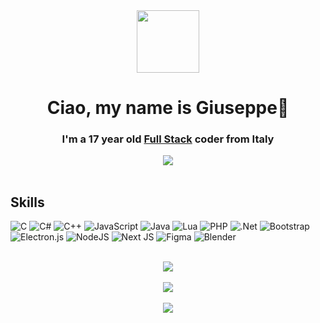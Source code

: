 <div align="center">
<img src="https://media0.giphy.com/media/HwBlFQZFcAoUcPHZdX/giphy.gif?cid=790b76114c1a51694f091e71f9e2c6e38d8c271869c16701&rid=giphy.gif&ct=s" align="center" height="" width="100" />
</div>  
  

# <div align="center">Ciao, my name is Giuseppe🥰</div>  
  

### <div align="center">I'm a 17 year old [Full Stack](https://www.w3schools.com/whatis/whatis_fullstack.asp) coder from Italy</div>
  

<div align="center">
<img src="https://github-readme-stats.vercel.app/api/top-langs/?username=GiuseppeAlreadyTaken&theme=nord&hide_border=true&include_all_commits=true&count_private=true&layout=compact" align="center" height="" width=""/>
</div>  

<br/>  


## Skills
![C](https://img.shields.io/badge/c-%2300599C.svg?style=flat&logo=c&logoColor=white) ![C#](https://img.shields.io/badge/c%23-%23239120.svg?style=flat&logo=c-sharp&logoColor=white) ![C++](https://img.shields.io/badge/c++-%2300599C.svg?style=flat&logo=c%2B%2B&logoColor=white) ![JavaScript](https://img.shields.io/badge/javascript-%23323330.svg?style=flat&logo=javascript&logoColor=%23F7DF1E) ![Java](https://img.shields.io/badge/java-%23ED8B00.svg?style=flat&logo=java&logoColor=white) ![Lua](https://img.shields.io/badge/lua-%232C2D72.svg?style=flat&logo=lua&logoColor=white) ![PHP](https://img.shields.io/badge/php-%23777BB4.svg?style=flat&logo=php&logoColor=white) ![.Net](https://img.shields.io/badge/.NET-5C2D91?style=flat&logo=.net&logoColor=white) ![Bootstrap](https://img.shields.io/badge/bootstrap-%23563D7C.svg?style=flat&logo=bootstrap&logoColor=white) ![Electron.js](https://img.shields.io/badge/Electron-191970?style=flat&logo=Electron&logoColor=white) ![NodeJS](https://img.shields.io/badge/node.js-6DA55F?style=flat&logo=node.js&logoColor=white) ![Next JS](https://img.shields.io/badge/Next-black?style=flat&logo=next.js&logoColor=white) 	![Figma](https://img.shields.io/badge/figma-%23F24E1E.svg?style=flat&logo=figma&logoColor=white) ![Blender](https://img.shields.io/badge/blender-%23F5792A.svg?style=flat&logo=blender&logoColor=white)
  
  
<br/>  


<div align="center"><img src="https://spotify-github-profile.vercel.app/api/view?uid=zokoa7u84sji77eo7d2uy9x28&cover_image=true&theme=novatorem&show_offline=false&background_color=000000&bar_color=bf94ff&bar_color_cover=false" /></div>  

<br/>  

<div align="center">
<img src="https://komarev.com/ghpvc/?username=GiuseppeAlreadyTaken&&style=flat-square" align="center" />
</div>  
  

<br/>  

<div align="center">
            <a href="https://www.buymeacoffee.com/GiuseppeIsTaken" target="_blank" style="display: inline-block;">
                <img
                    src="https://img.shields.io/badge/Donate-Buy%20Me%20A%20Coffee-orange.svg?style=flat-square&logo=buymeacoffee" 
                    align="center"
                />
            </a></div>
